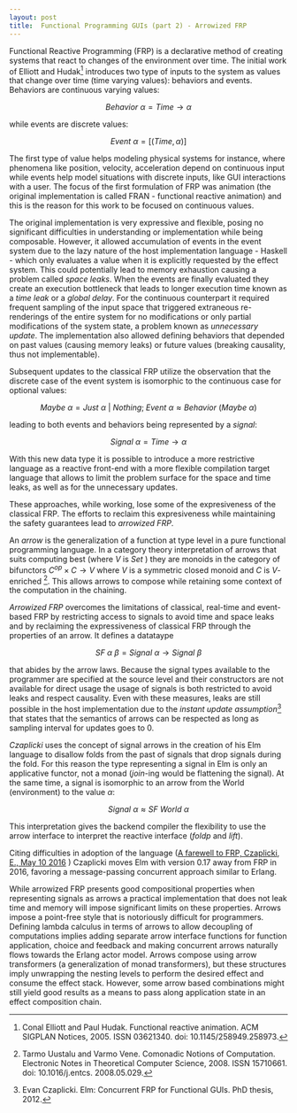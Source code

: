 ```yaml
---
layout: post
title:  Functional Programming GUIs (part 2) - Arrowized FRP
---
```


Functional Reactive Programming (FRP) is a declarative method of creating systems that react to changes of the environment over time. The initial work of Elliott and Hudak[^fn-1] introduces two type of inputs to the system as values that change over time (time varying values): behaviors and events. Behaviors are continuous varying values:

$$
Behavior ~ \alpha = Time \rightarrow \alpha
$$

while events are discrete values:

$$
Event ~ \alpha = [(Time,\alpha)]
$$
 
The first type of value helps modeling physical systems for instance, where phenomena like position, velocity, acceleration depend on continuous input while events help model situations with discrete inputs, like GUI interactions with a user. The focus of the first formulation of FRP was animation (the original implementation is called FRAN - functional reactive animation) and this is the reason for this work to be focused on continuous values.

The original implementation is very expressive and flexible, posing no significant difficulties in understanding or implementation while being composable. However, it allowed accumulation of events in the event system due to the lazy nature of the host implementation language - Haskell - which only evaluates a value when it is explicitly requested by the effect system. This could potentially lead to memory exhaustion causing a problem called *space leaks*. When the events are finally evaluated they create an execution bottleneck that leads to longer execution time known as a *time leak* or a *global delay*. For the continuous counterpart it required frequent sampling of the input space that triggered extraneous re-renderings of the entire system for no modifications or only partial modifications of the system state, a problem known as *unnecessary update*. The implementation also allowed defining behaviors that depended on past values (causing memory leaks) or future values (breaking causality, thus not implementable).

Subsequent updates to the classical FRP utilize the observation that the discrete case of the event system is isomorphic to the continuous case for optional values:

$$
Maybe ~ \alpha = Just ~ \alpha ~|~ Nothing;
\hspace{3pt}
Event ~ \alpha \approx Behavior ~(Maybe ~ \alpha)
$$

leading to both events and behaviors being represented by a *signal*:

$$
Signal ~ \alpha = Time \rightarrow \alpha
$$

With this new data type it is possible to introduce a more restrictive language as a reactive front-end with a more flexible compilation target language that allows to limit the problem surface for the space and time leaks, as well as for the unnecessary updates.

These approaches, while working, lose some of the expresiveness of the classical FRP. The efforts to reclaim this expresiveness while maintaining the safety guarantees lead to *arrowized FRP*.

An *arrow* is the generalization of a function at type level in a pure functional programming language. In a category theory interpretation of arrows that suits computing best (where $V$ is $Set$ ) they are monoids in the category of bifunctors $C^{op} \times C \rightarrow V$ where $V$ is a symmetric closed monoid and $C$ is $V$-enriched [^fn-2]. This allows arrows to compose while retaining some context of the computation in the chaining.

*Arrowized FRP* overcomes the limitations of classical, real-time and event-based FRP by restricting access to signals to avoid time and space leaks and by reclaiming the expressiveness of classical FRP through the properties of an arrow. It defines a datataype

$$
SF ~ \alpha ~ \beta = Signal ~ \alpha \rightarrow Signal ~ \beta
$$

that abides by the arrow laws. Because the signal types available to the programmer are specified at the source level and their constructors are not available for direct usage the usage of signals is both restricted to avoid leaks and respect causality. Even with these measures, leaks are still possible in the host implementation due to the *instant update assumption*[^fn-3] that states that the semantics of arrows can be respected as long as sampling interval for updates goes to 0.

*Czaplicki* uses the concept of signal arrows in the creation of his Elm language to disallow folds from the past of signals that drop signals during the fold. For this reason the type representing a signal in Elm is only an applicative functor, not a monad (*join*-ing would be flattening the signal). At the same time, a signal is isomorphic to an arrow from the World (environment) to the value $\alpha$:

$$
Signal ~ \alpha \approx SF ~ World ~ \alpha
$$

This interpretation gives the backend compiler the flexibility to use the arrow interface to interpret the reactive interface (*foldp* and *lift*).

Citing difficulties in adoption of the language ([A farewell to FRP, Czaplicki, E., May 10 2016](https://elm-lang.org/blog/farewell-to-frp) ) Czaplicki moves Elm with version 0.17 away from FRP in 2016, favoring a message-passing concurrent approach similar to Erlang.

While arrowized FRP presents good compositional properties when representing signals as arrows a practical implementation that does not leak time and memory will impose significant limits on these properties. Arrows impose a point-free style that is notoriously difficult for programmers. Defining lambda calculus in terms of arrows to allow decoupling of computations implies adding separate arrow interface functions for function application, choice and feedback and making concurrent arrows naturally flows towards the Erlang actor model. Arrows compose using arrow transformers (a generalization of monad transformers), but these structures imply unwrapping the nesting levels to perform the desired effect and consume the effect stack. However, some arrow based combinations might still yield good results as a means to pass along application state in an effect composition chain.

[^fn-1]: Conal Elliott and Paul Hudak. Functional reactive animation. ACM SIGPLAN Notices, 2005. ISSN 03621340. doi: 10.1145/258949.258973.
[^fn-2]: Tarmo Uustalu and Varmo Vene. Comonadic Notions of Computation. Electronic Notes in Theoretical Computer Science, 2008. ISSN 15710661. doi: 10.1016/j.entcs. 2008.05.029.
[^fn-3]: Evan Czaplicki. Elm: Concurrent FRP for Functional GUIs. PhD thesis, 2012.
